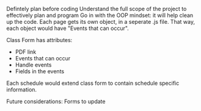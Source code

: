 Defintely plan before coding
Understand the full scope of the project to effectively plan and program
Go in with the OOP mindset: it will help clean up the code.
    Each page gets its own object, in a seperate .js file. That way, each object would have "Events that can occur".

Class Form has attributes: 
- PDF link
- Events that can occur
- Handle events
- Fields in the events

Each schedule would extend class form to contain schedule specific information.

Future considerations:
Forms to update